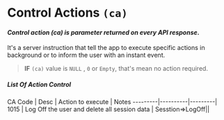 # Control Actions `(ca)`

#### *Control action (ca) is parameter returned on every API response*.

It's a server instruction that tell the app to execute specific actions in background or to inform the user with an instant event.

> **IF** `(ca)` value is `NULL` , `0` or `Empty`, that's mean no action required.

##### List Of Action Control

CA Code | Desc | Action to execute | Notes
---------|----------|---------|
1015 | Log Off the user and delete all session data | Sesstion=>LogOff||
